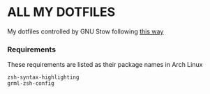 # ALL MY DOTFILES

My dotfiles controlled by GNU Stow following  [this way](https://farseerfc.me/using-gnu-stow-to-manage-your-dotfiles.html)


### Requirements

These requirements are listed as their package names in Arch Linux

```
zsh-syntax-highlighting
grml-zsh-config
```
